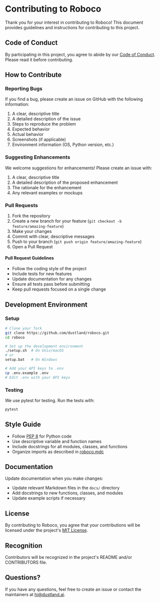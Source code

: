 # Contributing to Roboco

Thank you for your interest in contributing to Roboco! This document provides guidelines and instructions for contributing to this project.

## Code of Conduct

By participating in this project, you agree to abide by our [Code of Conduct](CODE_OF_CONDUCT.md). Please read it before contributing.

## How to Contribute

### Reporting Bugs

If you find a bug, please create an issue on GitHub with the following information:

1. A clear, descriptive title
2. A detailed description of the issue
3. Steps to reproduce the problem
4. Expected behavior
5. Actual behavior
6. Screenshots (if applicable)
7. Environment information (OS, Python version, etc.)

### Suggesting Enhancements

We welcome suggestions for enhancements! Please create an issue with:

1. A clear, descriptive title
2. A detailed description of the proposed enhancement
3. The rationale for the enhancement
4. Any relevant examples or mockups

### Pull Requests

1. Fork the repository
2. Create a new branch for your feature (`git checkout -b feature/amazing-feature`)
3. Make your changes
4. Commit with clear, descriptive messages
5. Push to your branch (`git push origin feature/amazing-feature`)
6. Open a Pull Request

#### Pull Request Guidelines

- Follow the coding style of the project
- Include tests for new features
- Update documentation for any changes
- Ensure all tests pass before submitting
- Keep pull requests focused on a single change

## Development Environment

### Setup

```bash
# Clone your fork
git clone https://github.com/dustland/roboco.git
cd roboco

# Set up the development environment
./setup.sh  # On Unix/macOS
# or
setup.bat   # On Windows

# Add your API keys to .env
cp .env.example .env
# Edit .env with your API keys
```

### Testing

We use pytest for testing. Run the tests with:

```bash
pytest
```

## Style Guide

- Follow [PEP 8](https://www.python.org/dev/peps/pep-0008/) for Python code
- Use descriptive variable and function names
- Include docstrings for all modules, classes, and functions
- Organize imports as described in [roboco.mdc](.cursor/rules/roboco.mdc)

## Documentation

Update documentation when you make changes:

- Update relevant Markdown files in the `docs/` directory
- Add docstrings to new functions, classes, and modules
- Update example scripts if necessary

## License

By contributing to Roboco, you agree that your contributions will be licensed under the project's [MIT License](LICENSE).

## Recognition

Contributors will be recognized in the project's README and/or CONTRIBUTORS file.

## Questions?

If you have any questions, feel free to create an issue or contact the maintainers at hi@dustland.ai.

